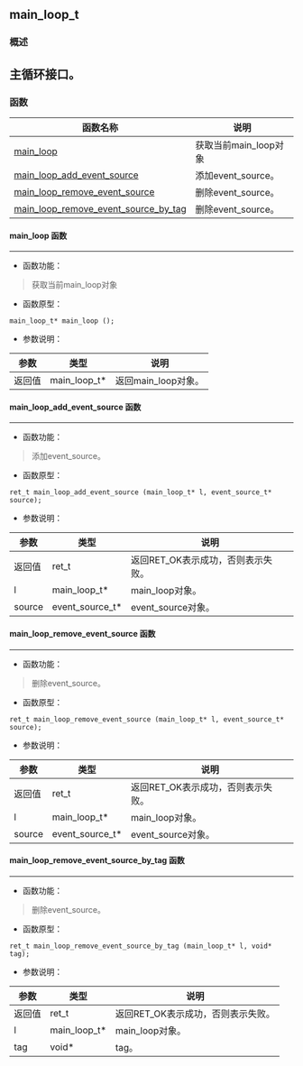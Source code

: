## main\_loop\_t
### 概述
主循环接口。
----------------------------------
### 函数
<p id="main_loop_t_methods">

| 函数名称 | 说明 | 
| -------- | ------------ | 
| <a href="#main_loop_t_main_loop">main\_loop</a> | 获取当前main_loop对象 |
| <a href="#main_loop_t_main_loop_add_event_source">main\_loop\_add\_event\_source</a> | 添加event_source。 |
| <a href="#main_loop_t_main_loop_remove_event_source">main\_loop\_remove\_event\_source</a> | 删除event_source。 |
| <a href="#main_loop_t_main_loop_remove_event_source_by_tag">main\_loop\_remove\_event\_source\_by\_tag</a> | 删除event_source。 |
#### main\_loop 函数
-----------------------

* 函数功能：

> <p id="main_loop_t_main_loop">获取当前main_loop对象

* 函数原型：

```
main_loop_t* main_loop ();
```

* 参数说明：

| 参数 | 类型 | 说明 |
| -------- | ----- | --------- |
| 返回值 | main\_loop\_t* | 返回main\_loop对象。 |
#### main\_loop\_add\_event\_source 函数
-----------------------

* 函数功能：

> <p id="main_loop_t_main_loop_add_event_source">添加event_source。

* 函数原型：

```
ret_t main_loop_add_event_source (main_loop_t* l, event_source_t* source);
```

* 参数说明：

| 参数 | 类型 | 说明 |
| -------- | ----- | --------- |
| 返回值 | ret\_t | 返回RET\_OK表示成功，否则表示失败。 |
| l | main\_loop\_t* | main\_loop对象。 |
| source | event\_source\_t* | event\_source对象。 |
#### main\_loop\_remove\_event\_source 函数
-----------------------

* 函数功能：

> <p id="main_loop_t_main_loop_remove_event_source">删除event_source。

* 函数原型：

```
ret_t main_loop_remove_event_source (main_loop_t* l, event_source_t* source);
```

* 参数说明：

| 参数 | 类型 | 说明 |
| -------- | ----- | --------- |
| 返回值 | ret\_t | 返回RET\_OK表示成功，否则表示失败。 |
| l | main\_loop\_t* | main\_loop对象。 |
| source | event\_source\_t* | event\_source对象。 |
#### main\_loop\_remove\_event\_source\_by\_tag 函数
-----------------------

* 函数功能：

> <p id="main_loop_t_main_loop_remove_event_source_by_tag">删除event_source。

* 函数原型：

```
ret_t main_loop_remove_event_source_by_tag (main_loop_t* l, void* tag);
```

* 参数说明：

| 参数 | 类型 | 说明 |
| -------- | ----- | --------- |
| 返回值 | ret\_t | 返回RET\_OK表示成功，否则表示失败。 |
| l | main\_loop\_t* | main\_loop对象。 |
| tag | void* | tag。 |
